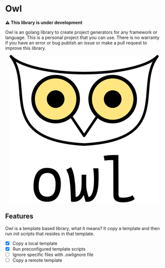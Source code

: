 # Owl

**⚠️ This library is under development**

Owl is an golang library to create project generators for any framework or language. This is a personal project that you can use.
There is no warranty if you have an error or bug publish an issue or make a pull request to improve this library.

<div align="center">
    <img src="./.github/logo/owl_logo_light.png" alt="Owl logo">
</div>

## Features

Owl is a template based library, what it means? It copy a template and then run init scripts that resides in
that template.

- [x] Copy a local template
- [x] Run preconfigured template scripts
- [ ] Ignore specific files with .owlignore file
- [ ] Copy a remote template
